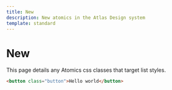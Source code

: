 ```yaml
---
title: New
description: New atomics in the Atlas Design system
template: standard
---
```


# New

This page details any Atomics css classes that target list styles.

```html
<button class="button">Hello world</button>
```
